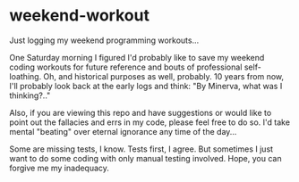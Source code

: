 # weekend-workout
Just logging my weekend programming workouts...

One Saturday morning I figured I'd probably like to save my weekend coding workouts for future reference and bouts of professional self-loathing. Oh, and historical purposes as well, probably. 10 years from now, I'll probably look back at the early logs and think: "By Minerva, what was I thinking?.."

Also, if you are viewing this repo and have suggestions or would like to point out the fallacies and errs in my code, please feel free to do so. I'd take mental "beating" over eternal ignorance any time of the day...

Some are missing tests, I know. Tests first, I agree. But sometimes I just want to do some coding with only manual testing involved. Hope, you can forgive me my inadequacy.
